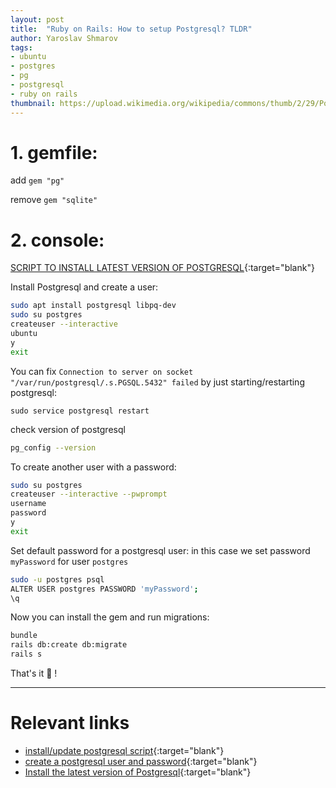 ```yaml
---
layout: post
title:  "Ruby on Rails: How to setup Postgresql? TLDR"
author: Yaroslav Shmarov
tags:
- ubuntu
- postgres
- pg
- postgresql
- ruby on rails
thumbnail: https://upload.wikimedia.org/wikipedia/commons/thumb/2/29/Postgresql_elephant.svg/1200px-Postgresql_elephant.svg.png
---
```


# 1. gemfile:

add `gem "pg"`

remove `gem "sqlite"`

# 2. console:

[SCRIPT TO INSTALL LATEST VERSION OF POSTGRESQL](https://www.postgresql.org/download/linux/ubuntu/){:target="blank"}

Install Postgresql and create a user:

```sh
sudo apt install postgresql libpq-dev
sudo su postgres
createuser --interactive
ubuntu
y 
exit
```

You can fix `Connection to server on socket "/var/run/postgresql/.s.PGSQL.5432" failed` by just starting/restarting postgresql:

```
sudo service postgresql restart
```

check version of postgresql
```sh
pg_config --version
```

To create another user with a password:

```sh
sudo su postgres
createuser --interactive --pwprompt
username
password
y
exit
```

Set default password for a postgresql user: in this case we set password `myPassword` for user `postgres`

```sh
sudo -u postgres psql
ALTER USER postgres PASSWORD 'myPassword';
\q
```

Now you can install the gem and run migrations:

```sh
bundle
rails db:create db:migrate
rails s
```

That's it 🥳 !

****

# **Relevant links**

* [install/update postgresql script](https://www.postgresql.org/download/linux/ubuntu/){:target="blank"}
* [create a postgresql user and password](https://www.a2hosting.com/kb/developer-corner/postgresql/managing-postgresql-databases-and-users-from-the-command-line){:target="blank"}
* [Install the latest version of Postgresql](https://techviewleo.com/how-to-install-postgresql-database-on-ubuntu/){:target="blank"}
